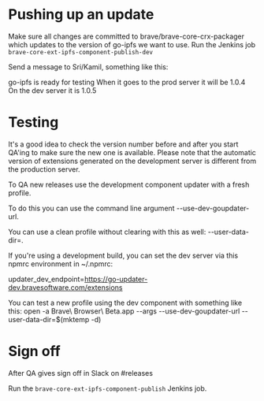 # Pushing up an update

Make sure all changes are committed to brave/brave-core-crx-packager which updates to the version of go-ipfs we want to use.
Run the Jenkins job `brave-core-ext-ipfs-component-publish-dev`

Send a message to Sri/Kamil, something like this:

go-ipfs is ready for testing
When it goes to the prod server it will be 1.0.4
On the dev server it is 1.0.5



# Testing

It's a good idea to check the version number before and after you start QA'ing to make sure the new one is available. Please note that the automatic version of extensions generated on the development server is different from the production server.

To QA new releases use the development component updater with a fresh profile.

To do this you can use the command line argument --use-dev-goupdater-url.

You can use a clean profile without clearing with this as well: --user-data-dir=<tmp-dir>.

If you're using a development build, you can set the dev server via this npmrc environment in ~/.npmrc:

updater_dev_endpoint=https://go-updater-dev.bravesoftware.com/extensions

You can test a new profile using the dev component with something like this:
open -a Brave\ Browser\ Beta.app --args --use-dev-goupdater-url --user-data-dir=$(mktemp -d)

# Sign off

After QA gives sign off in Slack on #releases

Run the `brave-core-ext-ipfs-component-publish` Jenkins job.
